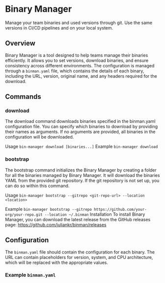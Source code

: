 # Binary Manager

Manage your team binaries and used versions through git. Use the same versions in CI/CD pipelines and on your local system.

## Overview

Binary Manager is a tool designed to help teams manage their binaries efficiently. It allows you to set versions, download binaries, and ensure consistency across different environments. The configuration is managed through a `binman.yaml` file, which contains the details of each binary, including the URL, version, original name, and any headers required for the download.

## Commands
### download
The download command downloads binaries specified in the binman.yaml configuration file. You can specify which binaries to download by providing their names as arguments. If no arguments are provided, all binaries in the configuration will be downloaded.

Usage
`bin-manager download [binaries...]`
Example
`bin-manager download`
### bootstrap
The bootstrap command initializes the Binary Manager by creating a folder for all the binaries managed by Binary Manager. It will download the binaries YAML from the provided git repository. If the git repository is not set up, you can do so within this command.

Usage
`bin-manager bootstrap --gitrepo <git-repo-url> --location <location>`

Example
`bin-manager bootstrap --gitrepo https://github.com/your-org/your-repo.git --location ~/.binman`
Installation
To install Binary Manager, you can download the latest release from the GitHub releases page: https://github.com/juliankr/binman/releases

## Configuration

The `binman.yaml` file should contain the configuration for each binary. The URL can contain placeholders for version, system, and CPU architecture, which will be replaced with the appropriate values.

### Example `binman.yaml`